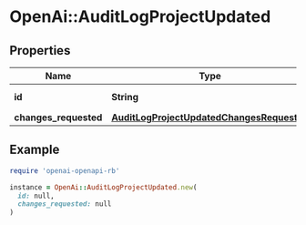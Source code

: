 # OpenAi::AuditLogProjectUpdated

## Properties

| Name | Type | Description | Notes |
| ---- | ---- | ----------- | ----- |
| **id** | **String** | The project ID. | [optional] |
| **changes_requested** | [**AuditLogProjectUpdatedChangesRequested**](AuditLogProjectUpdatedChangesRequested.md) |  | [optional] |

## Example

```ruby
require 'openai-openapi-rb'

instance = OpenAi::AuditLogProjectUpdated.new(
  id: null,
  changes_requested: null
)
```

